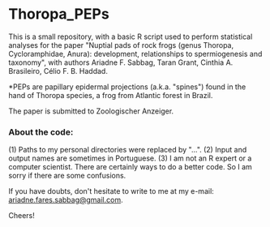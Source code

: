 # Thoropa_PEPs

This is a small repository, with a basic R script used to perform statistical analyses for the paper "Nuptial pads of rock frogs (genus Thoropa, Cycloramphidae, Anura): development, relationships to spermiogenesis and taxonomy", with authors Ariadne F. Sabbag, Taran Grant, Cinthia A. Brasileiro, Célio F. B. Haddad.

*PEPs are papillary epidermal projections (a.k.a. "spines") found in the hand of Thoropa species, a frog from Atlantic forest in Brazil.

The paper is submitted to Zoologischer Anzeiger.

### About the code:
(1) Paths to my personal directories were replaced by "...".
(2) Input and output names are sometimes in Portuguese.
(3) I am not an R expert or a computer scientist. There are certainly ways to do a better code. So I am sorry if there are some confusions.

If you have doubts, don't hesitate to write to me at my e-mail: ariadne.fares.sabbag@gmail.com.

Cheers!

